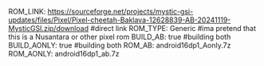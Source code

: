 ROM_LINK: https://sourceforge.net/projects/mystic-gsi-updates/files/Pixel/Pixel-cheetah-Baklava-12628839-AB-20241119-MysticGSI.zip/download   #direct link
ROM_TYPE: Generic   #ima pretend that this is a Nusantara or other pixel rom
BUILD_AB: true   #building both
BUILD_AONLY: true   #building both
ROM_AB: android16dp1_Aonly.7z
ROM_AONLY: android16dp1_ab.7z
